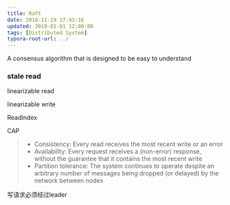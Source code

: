 ```yaml
---
title: Raft
date: 2018-11-19 17:43:16
updated: 2019-01-01 12:00:00
tags: [Distributed System]
typora-root-url: ../
---
```


A consensus algorithm that is designed to be easy to understand

<!-- more -->

### stale read

linearizable read

linearizable write

ReadIndex

CAP

> - Consistency: Every read receives the most recent write or an error
> - Availability: Every request receives a (non-error) response, without the guarantee that it contains the most recent write
> - Partition tolerance: The system continues to operate despite an arbitrary number of messages being dropped (or delayed) by the network between nodes

写请求必须经过leader
